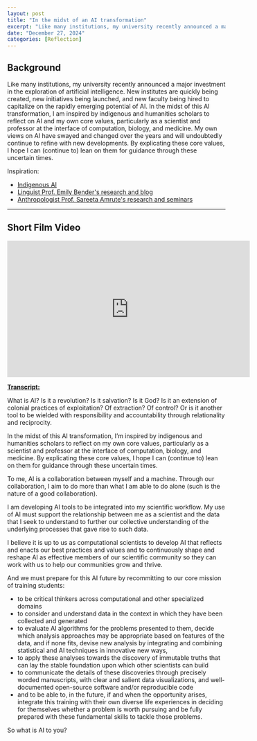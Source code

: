 ```yaml
---
layout: post
title: "In the midst of an AI transformation"
excerpt: "Like many institutions, my university recently announced a major investment in the exploration of artificial intelligence. New institutes are quickly being created, new initiatives being launched, and new faculty being hired to capitalize on the rapidly emerging potential of AI. In the midst of this AI transformation, I am inspired by indigenous and humanities scholars to reflect on AI and my own core values, particularly as a scientist and professor at the interface of computation, biology, and medicine."
date: "December 27, 2024"
categories: [Reflection]
---
```


## Background

Like many institutions, my university recently announced a major investment in the exploration of artificial intelligence. New institutes are quickly being created, new initiatives being launched, and new faculty being hired to capitalize on the rapidly emerging potential of AI. In the midst of this AI transformation, I am inspired by indigenous and humanities scholars to reflect on AI and my own core values, particularly as a scientist and professor at the interface of computation, biology, and medicine. My own views on AI have swayed and changed over the years and will undoubtedly continue to refine with new developments. By explicating these core values, I hope I can (continue to) lean on them for guidance through these uncertain times.

Inspiration:

- [Indigenous AI](https://www.indigenous-ai.net/)
- [Linguist Prof. Emily Bender's research and blog](https://buttondown.email/maiht3k/archive/more-collegiate-fomo/)
- [Anthropologist Prof. Sareeta Amrute's research and seminars](https://www.newschool.edu/nssr/faculty/sareeta-amrute/)

---

## Short Film Video

<div align="center">
<iframe width="560" height="315" src="https://www.youtube.com/embed/6MPsSE1Vk-Q?si=ZPy7VCH_ASq1ynQa" title="YouTube video player" frameborder="0" allow="accelerometer; autoplay; clipboard-write; encrypted-media; gyroscope; picture-in-picture; web-share" referrerpolicy="strict-origin-when-cross-origin" allowfullscreen></iframe>
</div>

<b><u>Transcript: </u></b>

What is AI? Is it a revolution? Is it salvation? Is it God? Is it an extension of colonial practices of exploitation? Of extraction? Of control? Or is it another tool to be wielded with responsibility and accountability through relationality and reciprocity. 

In the midst of this AI transformation, I’m inspired by indigenous and humanities scholars to reflect on my own core values, particularly as a scientist and professor at the interface of computation, biology, and medicine. By explicating these core values, I hope I can (continue to) lean on them for guidance through these uncertain times.

To me, AI is a collaboration between myself and a machine. Through our collaboration, I aim to do more than what I am able to do alone (such is the nature of a good collaboration).

I am developing AI tools to be integrated into my scientific workflow. My use of AI must support the relationship between me as a scientist and the data that I seek to understand to further our collective understanding of the underlying processes that gave rise to such data.

I believe it is up to us as computational scientists to develop AI that reflects and enacts our best practices and values and to continuously shape and reshape AI as effective members of our scientific community so they can work with us to help our communities grow and thrive. 

And we must prepare for this AI future by recommitting to our core mission of training students:

- to be critical thinkers across computational and other specialized domains 
- to consider and understand data  in the context in which they have been collected and generated
- to evaluate AI algorithms for the problems presented to them, decide which analysis approaches may be appropriate based on features of the data, and if none fits, devise new analysis by integrating and combining statistical and AI techniques in innovative new ways, 
- to apply these analyses towards the discovery of immutable truths that can lay the stable foundation upon which other scientists can build
- to communicate the details of these discoveries through precisely worded manuscripts, with clear and salient data visualizations, and well-documented open-source software and/or reproducible code
- and to be able to, in the future, if and when the opportunity arises, integrate this training with their own diverse life experiences in deciding for themselves whether a problem is worth pursuing and be fully prepared with these fundamental skills to tackle those problems. 

So what is AI to you?


